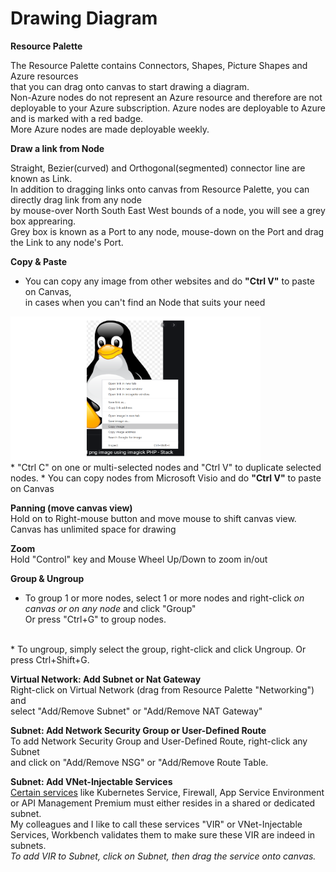 # Drawing Diagram

**Resource Palette**

The Resource Palette contains Connectors, Shapes, Picture Shapes and Azure resources  
that you can drag onto canvas to start drawing a diagram.  
Non-Azure nodes do not represent an Azure resource and therefore are not deployable to your Azure subscription.
Azure nodes are deployable to Azure and is marked with a red badge.  
More Azure nodes are made deployable weekly. 

**Draw a link from Node**

Straight, Bezier(curved) and Orthogonal(segmented) connector line are known as Link.  
In addition to dragging links onto canvas from Resource Palette, you can directly drag link from any node  
by mouse-over North South East West bounds of a node, you will see a grey box apprearing.  
Grey box is known as a Port to any node, mouse-down on the Port and drag the Link to any node's Port.  

**Copy & Paste**

* You can copy any image from other websites and do <b>"Ctrl V"</b> to paste on Canvas,  
in cases when you can't find an Node that suits your need
<img src="./imgs/../../imgs/tutorial-copyimageotherwebsite.png" width="400" height="230" /> 
</br>
* "Ctrl C" on one or multi-selected nodes and "Ctrl V" to duplicate selected nodes.
* You can copy nodes from Microsoft Visio and do <b>"Ctrl V"</b> to paste on Canvas  
  
**Panning (move canvas view)**  
Hold on to Right-mouse button and move mouse to shift canvas view. Canvas has unlimited space for drawing  

**Zoom**  
Hold "Control" key and Mouse Wheel Up/Down to zoom in/out  

**Group & Ungroup**  
* To group  1 or more nodes, select 1 or more nodes and right-click _on canvas or on any node_ and click "Group"  
Or press "Ctrl+G" to group nodes.
</br>
* To ungroup, simply select the group, right-click and click Ungroup.  
  Or press Ctrl+Shift+G.

**Virtual Network: Add Subnet or Nat Gateway**  
Right-click on Virtual Network (drag from Resource Palette "Networking") and  
select "Add/Remove Subnet" or "Add/Remove NAT Gateway"  

**Subnet: Add Network Security Group or User-Defined Route**  
To add Network Security Group and User-Defined Route, right-click any Subnet  
and click on "Add/Remove NSG" or "Add/Remove Route Table.  

**Subnet: Add VNet-Injectable Services**  
[Certain services](https://docs.microsoft.com/en-us/azure/virtual-network/virtual-network-for-azure-services#services-that-can-be-deployed-into-a-virtual-network) like Kubernetes Service, Firewall, App Service Environment or API Management Premium must either resides in a shared or dedicated subnet.  
My colleagues and I like to call these services "VIR" or VNet-Injectable Services, Workbench validates them to make sure these VIR are indeed in subnets.  
_To add VIR to Subnet, click on Subnet, then drag the service onto canvas._